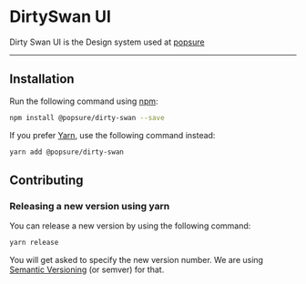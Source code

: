 # DirtySwan UI

Dirty Swan UI is the Design system used at [popsure](https://getpopsure.com/)

---

## Installation

Run the following command using [npm](https://www.npmjs.com):

```bash
npm install @popsure/dirty-swan --save
```

If you prefer [Yarn](https://www.npmjs.com), use the following command instead:

```bash
yarn add @popsure/dirty-swan
```

## Contributing

### Releasing a new version using yarn

You can release a new version by using the following command:

```bash
yarn release
```

You will get asked to specify the new version number. We are using [Semantic Versioning](https://semver.org) (or semver) for that.
